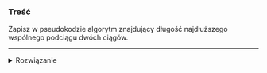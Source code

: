 ### Treść
Zapisz w pseudokodzie algorytm znajdujący długość najdłuższego wspólnego
podciągu dwóch ciągów.

------
<details><summary>Rozwiązanie</summary>
<p>
